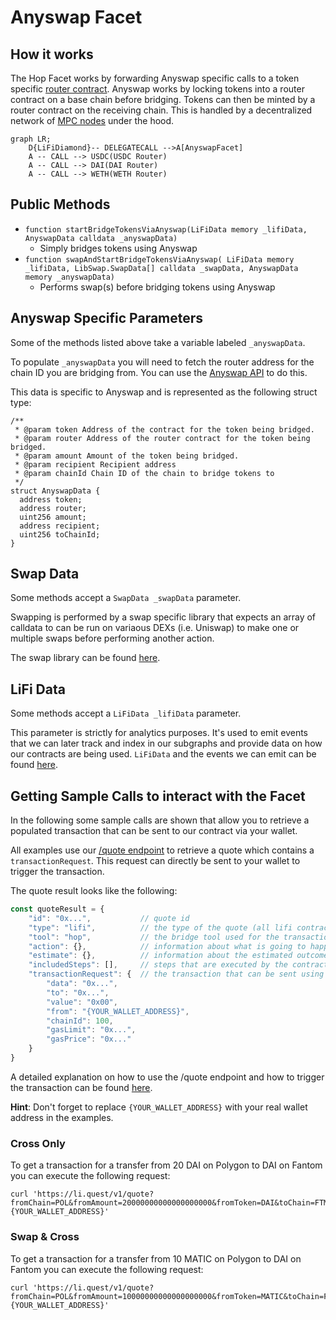 # Anyswap Facet

## How it works

The Hop Facet works by forwarding Anyswap specific calls to a token specific [router contract](https://github.com/anyswap/anyswap-v1-core/blob/master/contracts/AnyswapV5Router.sol). Anyswap works by locking tokens into a router contract on a base chain before bridging. Tokens can then be minted by a router contract on the receiving chain. This is handled by a decentralized network of [MPC nodes](https://docs.multichain.org/how-it-works) under the hood.

```mermaid
graph LR;
    D{LiFiDiamond}-- DELEGATECALL -->A[AnyswapFacet]
    A -- CALL --> USDC(USDC Router)
    A -- CALL --> DAI(DAI Router)
    A -- CALL --> WETH(WETH Router)
```

## Public Methods

- `function startBridgeTokensViaAnyswap(LiFiData memory _lifiData, AnyswapData calldata _anyswapData)`
  - Simply bridges tokens using Anyswap
- `function swapAndStartBridgeTokensViaAnyswap( LiFiData memory _lifiData, LibSwap.SwapData[] calldata _swapData, AnyswapData memory _anyswapData)`
  - Performs swap(s) before bridging tokens using Anyswap

## Anyswap Specific Parameters

Some of the methods listed above take a variable labeled `_anyswapData`.

To populate `_anyswapData` you will need to fetch the router address for the chain ID you are bridging from. You can use the [Anyswap API](https://github.com/anyswap/CrossChain-Router/wiki/How-to-integrate-AnySwap-Router) to do this.

This data is specific to Anyswap and is represented as the following struct type:

```solidity
/**
 * @param token Address of the contract for the token being bridged.
 * @param router Address of the router contract for the token being bridged.
 * @param amount Amount of the token being bridged.
 * @param recipient Recipient address
 * @param chainId Chain ID of the chain to bridge tokens to
 */
struct AnyswapData {
  address token;
  address router;
  uint256 amount;
  address recipient;
  uint256 toChainId;
}

```

## Swap Data

Some methods accept a `SwapData _swapData` parameter.

Swapping is performed by a swap specific library that expects an array of calldata to can be run on variaous DEXs (i.e. Uniswap) to make one or multiple swaps before performing another action.

The swap library can be found [here](../src/Libraries/LibSwap.sol).

## LiFi Data

Some methods accept a `LiFiData _lifiData` parameter.

This parameter is strictly for analytics purposes. It's used to emit events that we can later track and index in our subgraphs and provide data on how our contracts are being used. `LiFiData` and the events we can emit can be found [here](../src/Interfaces/ILiFi.sol).

## Getting Sample Calls to interact with the Facet

In the following some sample calls are shown that allow you to retrieve a populated transaction that can be sent to our contract via your wallet.

All examples use our [/quote endpoint](https://apidocs.li.finance/reference/get_quote-1) to retrieve a quote which contains a `transactionRequest`. This request can directly be sent to your wallet to trigger the transaction.

The quote result looks like the following:

```javascript
const quoteResult = {
    "id": "0x...",           // quote id
    "type": "lifi",          // the type of the quote (all lifi contract calls have the type "lifi")
    "tool": "hop",           // the bridge tool used for the transaction
    "action": {},            // information about what is going to happen
    "estimate": {},          // information about the estimated outcome of the call
    "includedSteps": [],     // steps that are executed by the contract as part of this transaction, e.g. a swap step and a cross step
    "transactionRequest": {  // the transaction that can be sent using a wallet
        "data": "0x...",
        "to": "0x...",
        "value": "0x00",
        "from": "{YOUR_WALLET_ADDRESS}",
        "chainId": 100,
        "gasLimit": "0x...",
        "gasPrice": "0x..."
    }
}
```

A detailed explanation on how to use the /quote endpoint and how to trigger the transaction can be found [here](https://apidocs.li.finance/reference/how-to-transfer-tokens).

**Hint**: Don't forget to replace `{YOUR_WALLET_ADDRESS}` with your real wallet address in the examples.

### Cross Only
To get a transaction for a transfer from 20 DAI on Polygon to DAI on Fantom you can execute the following request:
```shell
curl 'https://li.quest/v1/quote?fromChain=POL&fromAmount=20000000000000000000&fromToken=DAI&toChain=FTM&toToken=DAI&slippage=0.03&allowBridges=multichain&fromAddress={YOUR_WALLET_ADDRESS}'
```

### Swap & Cross
To get a transaction for a transfer from 10 MATIC on Polygon to DAI on Fantom you can execute the following request:
```shell
curl 'https://li.quest/v1/quote?fromChain=POL&fromAmount=10000000000000000000&fromToken=MATIC&toChain=FTM&toToken=DAI&slippage=0.03&allowBridges=multichain&fromAddress={YOUR_WALLET_ADDRESS}'
```

